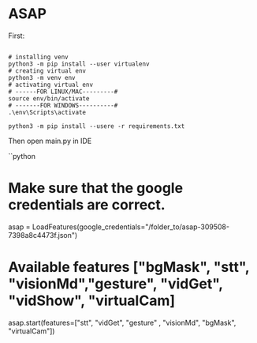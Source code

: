 # ASAP

First: 
```shell

# installing venv 
python3 -m pip install --user virtualenv
# creating virtual env
python3 -m venv env
# activating virtual env
# ------FOR LINUX/MAC---------#
source env/bin/activate
# -------FOR WINDOWS----------#
.\env\Scripts\activate

python3 -m pip install --usere -r requirements.txt
```

Then open main.py in IDE

``python
# Make sure that the google credentials are correct.
asap = LoadFeatures(google_credentials="/folder_to/asap-309508-7398a8c4473f.json")
# Available features ["bgMask", "stt", "visionMd","gesture", "vidGet", "vidShow", "virtualCam]
asap.start(features=["stt", "vidGet", "gesture" , "visionMd", "bgMask", "virtualCam"])
```
